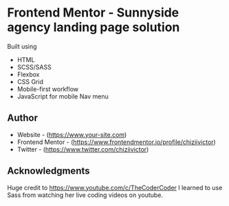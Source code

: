 # Frontend Mentor - Sunnyside agency landing page solution

Built using 

- HTML
- SCSS/SASS
- Flexbox
- CSS Grid
- Mobile-first workflow
- JavaScript for mobile Nav menu


## Author

- Website - (https://www.your-site.com)
- Frontend Mentor - (https://www.frontendmentor.io/profile/chiziivictor)
- Twitter - (https://www.twitter.com/chiziivictor)

## Acknowledgments

Huge credit to https://www.youtube.com/c/TheCoderCoder 
I learned to use Sass from watching her live coding videos on youtube.

